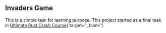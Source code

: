 ## Invaders Game

This is a simple task for learning purpose. This project started as a final task in
[Ultimate Rust Crash Course](https://www.udemy.com/course/ultimate-rust-crash-course/){:target="\_blank"}
